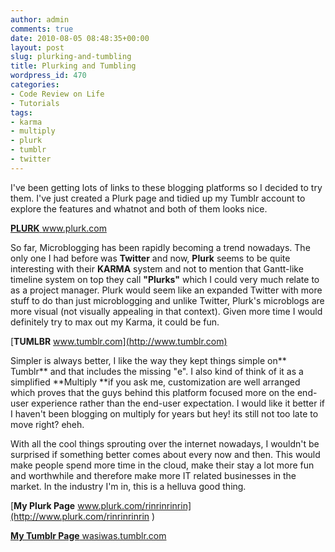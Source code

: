 ```yaml
---
author: admin
comments: true
date: 2010-08-05 08:48:35+00:00
layout: post
slug: plurking-and-tumbling
title: Plurking and Tumbling
wordpress_id: 470
categories:
- Code Review on Life
- Tutorials
tags:
- karma
- multiply
- plurk
- tumblr
- twitter
---
```


I've been getting lots of links to these blogging platforms so I decided to try them. I've just created a Plurk page and tidied up my Tumblr account to explore the features and whatnot and both of them looks nice.

[**PLURK** www.plurk.com ](http://www.plurk.com )

So far, Microblogging has been rapidly becoming a trend nowadays. The only one I had before was **Twitter** and now, **Plurk** seems to be quite interesting with their **KARMA** system and not to mention that Gantt-like timeline system on top they call **"Plurks"** which I could very much relate to as a project manager. Plurk would seem like an expanded Twitter with more stuff to do than just microblogging and unlike Twitter, Plurk's microblogs are more visual (not visually appealing in that context). Given more time I would definitely try to max out my Karma, it could be fun.

[**TUMLBR** www.tumblr.com](http://www.tumblr.com)

Simpler is always better, I like the way they kept things simple on** Tumblr** and that includes the missing "e". I also kind of think of it as a simplified **Multiply **if you ask me, customization are well arranged which proves that the guys behind this platform focused more on the end-user experience rather than the end-user expectation. I would like it better if I haven't been blogging on multiply for years but hey! its still not too late to move right? eheh.

With all the cool things sprouting over the internet nowadays, I wouldn't be surprised if something better comes about every now and then. This would make people spend more time in the cloud, make their stay a lot more fun and worthwhile and therefore make more IT related businesses in the market. In the industry I'm in, this is a helluva good thing.

[**My Plurk Page** www.plurk.com/rinrinrinrin](http://www.plurk.com/rinrinrinrin    )

[**My Tumblr Page** wasiwas.tumblr.com](http://wasiwas.tumblr.com)
